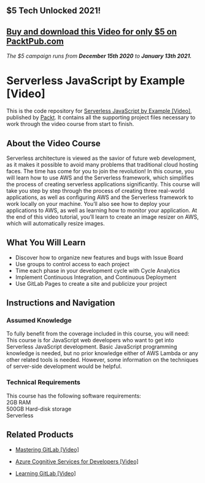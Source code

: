 ## $5 Tech Unlocked 2021!
[Buy and download this Video for only $5 on PacktPub.com](https://www.packtpub.com/product/serverless-javascript-by-example-video/9781788834124)
-----
*The $5 campaign         runs from __December 15th 2020__ to __January 13th 2021.__*

# Serverless JavaScript by Example [Video]
This is the code repository for [Serverless JavaScript by Example [Video]](https://www.packtpub.com/web-development/serverless-javascript-example-video?utm_source=github&utm_medium=repository&utm_campaign=9781788834124), published by [Packt](https://www.packtpub.com/?utm_source=github). It contains all the supporting project files necessary to work through the video course from start to finish.
## About the Video Course
Serverless architecture is viewed as the savior of future web development, as it makes it possible to avoid many problems that traditional cloud hosting faces. The time has come for you to join the revolution!
In this course, you will learn how to use AWS and the Serverless framework, which simplifies the process of creating serverless applications significantly. This course will take you step by step through the process of creating three real-world applications, as well as configuring AWS and the Serverless framework to work locally on your machine. You’ll also see how to deploy your applications to AWS, as well as learning how to monitor your application.
At the end of this video tutorial, you’ll learn to create an image resizer on AWS, which will automatically resize images.

<H2>What You Will Learn</H2>
<DIV class=book-info-will-learn-text>
<UL>
<LI>Discover how to organize new features and bugs with Issue Board 
<LI>Use groups to control access to each project 
<LI>Time each phase in your development cycle with Cycle Analytics 
<LI>Implement Continuous Integration, and Continuous Deployment 
<LI>Use GitLab Pages to create a site and publicize your project </LI></UL></DIV>

## Instructions and Navigation
### Assumed Knowledge
To fully benefit from the coverage included in this course, you will need:<br/>
This course is for JavaScript web developers who want to get into Serverless JavaScript development. Basic JavaScript programming knowledge is needed, but no prior knowledge either of AWS Lambda or any other related tools is needed. However, some information on the techniques of server-side development would be helpful.
### Technical Requirements
This course has the following software requirements:<br/>
2GB RAM<br/>
500GB Hard-disk storage<br/>
Serverless<br/>

## Related Products
* [Mastering GitLab [Video]](https://www.packtpub.com/networking-and-servers/mastering-gitlab-video?utm_source=github&utm_medium=repository&utm_campaign=9781789537642)

* [Azure Cognitive Services for Developers [Video]](https://www.packtpub.com/application-development/azure-cognitive-services-developers-video?utm_source=github&utm_medium=repository&utm_campaign=9781838552565)

* [Learning GitLab [Video]](https://www.packtpub.com/application-development/learning-gitlab-video?utm_source=github&utm_medium=repository&utm_campaign=9781789809169)

